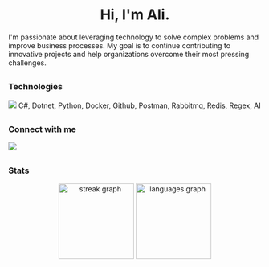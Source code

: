 <h1 align="center">Hi, I'm Ali.</h1>

<div>
I'm passionate about leveraging technology to solve complex problems and improve business processes. My goal is to continue contributing to innovative projects and help organizations overcome their most pressing challenges.
</div> 
  
##

### Technologies
<a>
 <img src="https://skillicons.dev/icons?i=cs,dotnet,py,docker,github,postman,rabbitmq,redis,regex,ai&theme=dark" />
</a>
C#, Dotnet, Python, Docker, Github, Postman, Rabbitmq, Redis, Regex, AI

##

### Connect with me
<a href="https://linkedin.com/in/alirsabet">
 <img src="https://skillicons.dev/icons?i=linkedin&theme=dark" />
</a>

##

### Stats
<div align="center">
  <img src="https://streak-stats.demolab.com?user=hialisabet&locale=en&mode=daily&theme=react&hide_border=true&border_radius=5&date_format=j M[ Y]&order=3" height="150" alt="streak graph"  />
  <img src="https://github-readme-stats.vercel.app/api/top-langs?username=hialisabet&locale=en&hide_title=true&layout=compact&card_width=320&langs_count=4&theme=react&hide_border=true&order=2" height="150" alt="languages graph"  />
</div>
